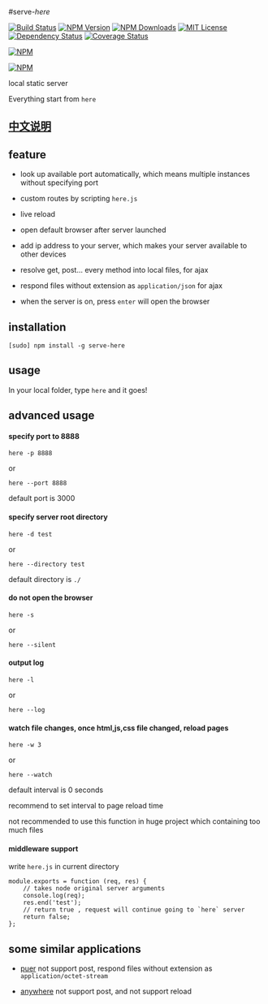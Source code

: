 #serve-*here*

[![Build Status][travis-image]][travis-url]
[![NPM Version][npm-version-image]][npm-url]
[![NPM Downloads][npm-downloads-image]][npm-url]
[![MIT License][license-image]][license-url]
[![Dependency Status][david-image]][david-url]
[![Coverage Status][coveralls-image]][coveralls-url]

[![NPM][nodei-image]][nodei-url]

[![NPM][nodei-dl-image]][nodei-url]

local static server

Everything start from `here`

## [中文说明](./doc/README.zh-CN.md)

## feature

- look up available port automatically, which means multiple instances without specifying port

- custom routes by scripting `here.js`

- live reload

- open default browser after server launched

- add ip address to your server, which makes your server available to other devices

- resolve get, post... every method into local files, for ajax

- respond files without extension as `application/json` for ajax

- when the server is on, press `enter` will open the browser

## installation

`[sudo] npm install -g serve-here`

## usage

In your local folder, type `here` and it goes\!

## advanced usage

#### specify port to 8888

`here -p 8888`

or

`here --port 8888`

default port is 3000

#### specify server root directory

`here -d test`

or

`here --directory test`

default directory is `./`

#### do not open the browser

`here -s`

or

`here --silent`

#### output log

`here -l`

or

`here --log`


#### watch file changes, once html,js,css file changed, reload pages

`here -w 3`

or

`here --watch`

default interval is 0 seconds

recommend to set interval to page reload time

not recommended to use this function in huge project which containing too much files

#### middleware support

write `here.js` in current directory

```
module.exports = function (req, res) {
    // takes node original server arguments
    console.log(req);
    res.end('test');
    // return true , request will continue going to `here` server
    return false;
};

```

## some similar applications

- [puer](https://www.npmjs.com/package/puer) not support post, respond files without extension as `application/octet-stream`

- [anywhere](https://www.npmjs.com/package/anywhere) not support post, and not support reload


[npm-version-image]: http://img.shields.io/npm/v/serve-here.svg?style=flat-square
[npm-url]: https://www.npmjs.com/package/serve-here
[npm-downloads-image]: http://img.shields.io/npm/dm/serve-here.svg?style=flat-square
[license-image]: http://img.shields.io/badge/license-MIT-blue.svg?style=flat-square
[license-url]: LICENSE
[travis-image]: https://img.shields.io/travis/vivaxy/here.svg?style=flat-square
[travis-url]: https://travis-ci.org/vivaxy/here
[david-image]: http://img.shields.io/david/vivaxy/here.svg?style=flat-square
[david-url]: https://david-dm.org/vivaxy/here
[nodei-dl-image]: https://nodei.co/npm-dl/serve-here.png?height=3
[nodei-url]: https://nodei.co/npm/serve-here/
[nodei-image]: https://nodei.co/npm/serve-here.svg?downloads=true&downloadRank=true&stars=true
[coveralls-image]: https://coveralls.io/repos/vivaxy/here/badge.svg?branch=master&service=github
[coveralls-url]: https://coveralls.io/github/vivaxy/here?branch=master
